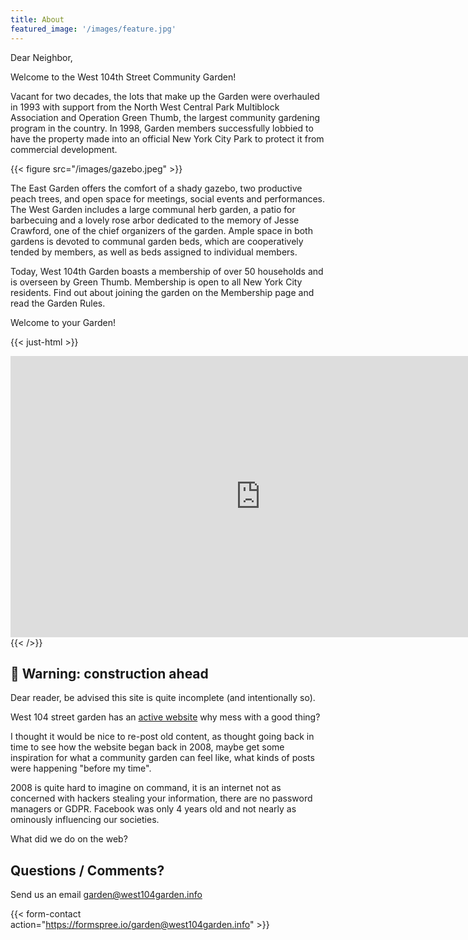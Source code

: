 ```yaml
---
title: About 
featured_image: '/images/feature.jpg'
---
```


Dear Neighbor,

Welcome to the West 104th Street Community Garden!

Vacant for two decades, the lots that make up the Garden were overhauled in 1993 with support from the North West
Central Park Multiblock Association and Operation Green Thumb, the largest community gardening program in the country.
In 1998, Garden members successfully lobbied to have the property made into an official New York City Park to protect it
from commercial development.

{{< figure src="/images/gazebo.jpeg" >}}

The East Garden offers the comfort of a shady gazebo, two productive peach trees, and open space for meetings, social
events and performances. The West Garden includes a large communal herb garden, a patio for barbecuing and a lovely rose
arbor dedicated to the memory of Jesse Crawford, one of the chief organizers of the garden. Ample space in both gardens
is devoted to communal garden beds, which are cooperatively tended by members, as well as beds assigned to individual
members.

Today, West 104th Garden boasts a membership of over 50 households and is overseen by Green Thumb. Membership is open to
all New York City residents. Find out about joining the garden on the Membership page and read the Garden Rules.

Welcome to your Garden!

{{< just-html >}}
<iframe src="https://www.google.com/maps/embed?pb=!4v1654031860080!6m8!1m7!1s1slkGjSIPkdT0AsuMmg1mQ!2m2!1d40.79701276544449!2d-73.96161297973222!3f222.90927928771754!4f-4.680304842169306!5f0.7820865974627469" width="800" height="450" style="border:0;" allowfullscreen="" loading="lazy" referrerpolicy="no-referrer-when-downgrade"></iframe>
{{< />}}

## 🚧 Warning: construction ahead

Dear reader, be advised this site is quite incomplete (and intentionally so).

West 104 street garden has an [active website](https://west104garden.com/) why mess with a good thing?

I thought it would be nice to re-post old content, as thought going back in time to see how the website began back in
2008, maybe get some inspiration for what a community garden can feel like, what kinds of posts were happening "before
my time".

2008 is quite hard to imagine on command, it is an internet not as concerned with hackers stealing your information,
there are no password managers or GDPR. Facebook was only 4 years old and not nearly as ominously influencing our
societies.

What did we do on the web?

## Questions / Comments?

Send us an email garden@west104garden.info

{{< form-contact action="https://formspree.io/garden@west104garden.info" >}}